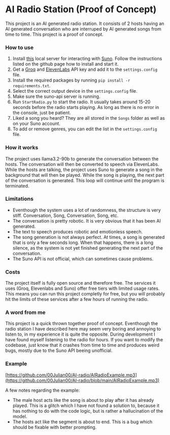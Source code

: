 # AI Radio Station (Proof of Concept)

This project is an AI generated radio station. It consists of 2 hosts having an AI generated conversation who are interruped by AI generated songs from time to time. This project is a proof of concept.

### How to use
1. Install [this](https://github.com/gcui-art/suno-api?tab=readme-ov-file) local server for interacting with [Suno](https://Suno.com). Follow the instructions listed on the github page how to install and start it.
2. Get a [Groq](https://groq.com/) and [ElevenLabs](https://elevenlabs.io/) API key and add it to the `settings.config` file.
3. Install the required packages by running `pip install -r requirements.txt`.
4. Select the correct output device in the `settings.config` file.
5. Make sure the suno-api server is running.
6. Run `StartRadio.py` to start the radio. It usually takes around 15-20 seconds before the radio starts playing. As long as there is no error in the console, just be patient.
7. Liked a song you heard? They are all stored in the `Songs` folder as well as on your Suno account.
8. To add or remove genres, you can edit the list in the `settings.config` file.

### How it works
The project uses llama3.2-90b to generate the conversation between the hosts. The conversation will then be converted to speech via ElevenLabs. While the hosts are talking, the project uses Suno to generate a song in the background that will then be played. While the song is playing, the next part of the conversation is generated. This loop will continue until the program is terminated.

### Limitations
- Eventhough the system uses a lot of randomness, the structure is very stiff. Conversation, Song, Conversation, Song, etc.
- The conversation is pretty robotic. It is very obvious that it has been AI generated.
- The text to speech produces robotic and emotionless speech.
- The song generation is not always perfect. At times, a song is generated that is only a few seconds long. When that happens, there is a long silence, as the system is not yet finished generating the next part of the conversation.
- The Suno API is not official, which can sometimes cause problems.

### Costs
The project itself is fully open source and therefore free. The services it uses (Groq, Elevenlabs and Suno) offer free tiers with limited usage rates. This means you can run this project completly for free, but you will probably hit the limits of these services after a few hours of running the radio.

### A word from me
This project is a quick thrown together proof of concept. Eventhough the radio station I have described here may seem very boring and annoying to listen to, in my experience it is quite the opposite. During development I have found myself listening to the radio for hours. If you want to modify the codebase, just know that it crashes from time to time and produces weird bugs, mostly due to the Suno API beeing unofficial.

### Example
[https://github.com/00Julian00/AI-radio/AIRadioExample.mp3](https://github.com/00Julian00/AI-radio/blob/main/AIRadioExample.mp3)

A few notes regarding the example:
- The male host acts like the song is about to play after it has already played. This is a glitch which I have not found a solution to, because it has nothing to do with the code logic, but is rather a hallucination of the model.
- The hosts act like the segment is about to end. This is a bug which should be fixable with better prompting.

